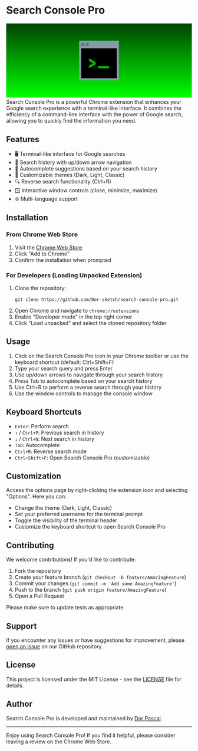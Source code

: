 # Search Console Pro

![Search Console Pro Logo](docs/images/marquee_promo_tile.png)
Search Console Pro is a powerful Chrome extension that enhances your Google search experience with a terminal-like interface. It combines the efficiency of a command-line interface with the power of Google search, allowing you to quickly find the information you need.

## Features

- 🖥️ Terminal-like interface for Google searches
- 📜 Search history with up/down arrow navigation
- 🔄 Autocomplete suggestions based on your search history
- 🎨 Customizable themes (Dark, Light, Classic)
- 🔍 Reverse search functionality (Ctrl+R)
- 🪟 Interactive window controls (close, minimize, maximize)
- 🌐 Multi-language support

## Installation

### From Chrome Web Store

1. Visit the [Chrome Web Store](https://chrome.google.com/webstore/detail/search-console-pro/your-extension-id)
2. Click "Add to Chrome"
3. Confirm the installation when prompted

### For Developers (Loading Unpacked Extension)

1. Clone the repository:
   ```
   git clone https://github.com/Dor-sketch/search-console-pro.git
   ```
2. Open Chrome and navigate to `chrome://extensions`
3. Enable "Developer mode" in the top right corner
4. Click "Load unpacked" and select the cloned repository folder

## Usage

1. Click on the Search Console Pro icon in your Chrome toolbar or use the keyboard shortcut (default: Ctrl+Shift+F)
2. Type your search query and press Enter
3. Use up/down arrows to navigate through your search history
4. Press Tab to autocomplete based on your search history
5. Use Ctrl+R to perform a reverse search through your history
6. Use the window controls to manage the console window

## Keyboard Shortcuts

- `Enter`: Perform search
- `↑` / `Ctrl+P`: Previous search in history
- `↓` / `Ctrl+N`: Next search in history
- `Tab`: Autocomplete
- `Ctrl+R`: Reverse search mode
- `Ctrl+Shift+F`: Open Search Console Pro (customizable)

## Customization

Access the options page by right-clicking the extension icon and selecting "Options". Here you can:

- Change the theme (Dark, Light, Classic)
- Set your preferred username for the terminal prompt
- Toggle the visibility of the terminal header
- Customize the keyboard shortcut to open Search Console Pro

## Contributing

We welcome contributions! If you'd like to contribute:

1. Fork the repository
2. Create your feature branch (`git checkout -b feature/AmazingFeature`)
3. Commit your changes (`git commit -m 'Add some AmazingFeature'`)
4. Push to the branch (`git push origin feature/AmazingFeature`)
5. Open a Pull Request

Please make sure to update tests as appropriate.

## Support

If you encounter any issues or have suggestions for improvement, please [open an issue](https://github.com/Dor-sketch/search-console-pro/issues) on our GitHub repository.

## License

This project is licensed under the MIT License - see the [LICENSE](LICENSE) file for details.

## Author

Search Console Pro is developed and maintained by [Dor Pascal](https://dorpascal.com).

---

Enjoy using Search Console Pro! If you find it helpful, please consider leaving a review on the Chrome Web Store.
